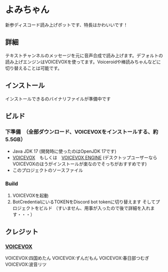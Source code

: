 
# よみちゃん
新参ディスコード読み上げボットです、特長はかわいいです！

## 詳細
テキストチャンネルのメッセージを元に音声合成で読み上げます。デフォルトの読み上げエンジンはVOICEVOXを使ってます。Voiceroidや棒読みちゃんなどに切り替えることは可能です。

## インストール
インストールできるのバイナリファイルが準備中です

## ビルド
### 下準備　（全部ダウンロード、VOICEVOXをインストールする、約5.5GB）
- Java JDK 17 (開発時に使ったのはOpenJDK 17です)
- [VOICEVOX](https://voicevox.hiroshiba.jp/)　もしくは　[VOICEVOX ENGINE](https://github.com/VOICEVOX/voicevox_engine) (デスクトップユーザーならVOICEVOXのほうがインストールが楽なのでそっちがおすすめです)
- このプロジェクトのソースファイル

### Build
1. VOICEVOXを起動
2. BotCredentialにいるTOKENをDiscord bot tokenに切り替えます
そしてプロジェクトをビルド
（すいません、用事が入ったので後で詳細を入れます・・・）

## クレジット
### [VOICEVOX](https://voicevox.hiroshiba.jp/)
VOICEVOX:四国めたん
VOICEVOX:ずんだもん
VOICEVOX:春日部つむぎ
VOICEVOX:波音リツ
